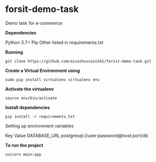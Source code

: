 # forsit-demo-task
Demo task for e-commerce

**Dependencies**

Python 3.7+
Pip
Other listed in requirements.txt

**Running**

`git clone https://github.com/aizazhussain341/forsit-demo-task.git`

**Create a Virtual Environment using**

`sudo pip install virtualenv
virtualenv env`

**Activate the virtualenv**

`source env/bin/activate`

**Install dependencies**

`pip install -r requirements.txt`

Setting up environment variables

Key	               Value
DATABASE_URL	     postgresql://user:password@host:port/db

**To run the project**

`uvicorn main:app`
